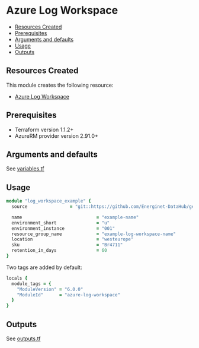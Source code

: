 # Azure Log Workspace

- [Resources Created](#resources-created)
- [Prerequisites](#prerequisites)
- [Arguments and defaults](#arguments-and-defaults)
- [Usage](#usage)
- [Outputs](#outputs)

## Resources Created

This module creates the following resource:

- [Azure Log Workspace](https://registry.terraform.io/providers/hashicorp/azurerm/latest/docs/resources/log_analytics_workspace)


## Prerequisites

- Terraform version 1.1.2+
- AzureRM provider version 2.91.0+

## Arguments and defaults

See [variables.tf](./variables.tf)




## Usage

```ruby
module "log_workspace_example" {
  source                = "git::https://github.com/Energinet-DataHub/geh-terraform-modules.git//azure/log-workspace?ref=feature/log-workspace"

  name                            = "example-name"
  environment_short               = "u"
  environment_instance            = "001"
  resource_group_name             = "example-log-workspace-name"
  location                        = "westeurope"
  sku                             = "Br4711"
  retention_in_days               = 60
}
```

Two tags are added by default:

```ruby
locals {
  module_tags = {
    "ModuleVersion" = "6.0.0"
    "ModuleId"      = "azure-log-workspace"
  }
}
```

## Outputs

See [outputs.tf](./outputs.tf)
